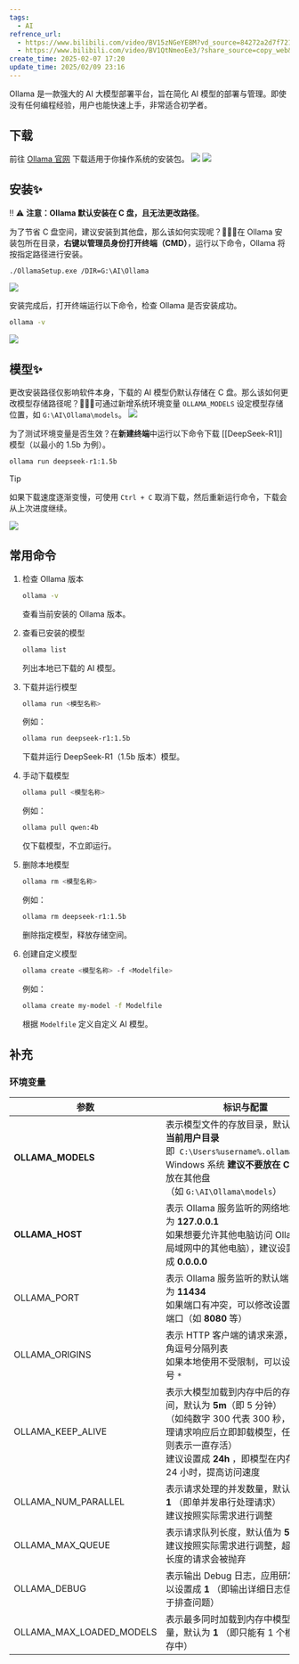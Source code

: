```yaml
---
tags:
  - AI
refrence_url:
  - https://www.bilibili.com/video/BV15zNGeYE8M?vd_source=84272a2d7f72158b38778819be5bc6ad
  - https://www.bilibili.com/video/BV1QtNmeoEe3/?share_source=copy_web&vd_source=84272a2d7f72158b38778819be5bc6ad
create_time: 2025-02-07 17:20
update_time: 2025/02/09 23:16
---
```


Ollama 是一款强大的 AI 大模型部署平台，旨在简化 AI 模型的部署与管理。即使没有任何编程经验，用户也能快速上手，非常适合初学者。

## 下载

前往 [Ollama 官网](https://ollama.com/) 下载适用于你操作系统的安装包。
![](https://img.xiaorang.fun/202502061908780.png)
![](https://img.xiaorang.fun/202502061910636.png)

## 安装✨

‼️ ⚠️ **注意：Ollama 默认安装在 C 盘，且无法更改路径**。

为了节省 C 盘空间，建议安装到其他盘，那么该如何实现呢？🌠🌠🌠在 Ollama 安装包所在目录，**右键以管理员身份打开终端（CMD）**，运行以下命令，Ollama 将按指定路径进行安装。

```bash
./OllamaSetup.exe /DIR=G:\AI\Ollama
```

![](https://img.xiaorang.fun/202502091304351.png)

安装完成后，打开终端运行以下命令，检查 Ollama 是否安装成功。

```bash
ollama -v
```

![](https://img.xiaorang.fun/202502061915898.png)

## 模型✨

更改安装路径仅影响软件本身，下载的 AI 模型仍默认存储在 C 盘。那么该如何更改模型存储路径呢？🚀🚀🚀可通过新增系统环境变量 `OLLAMA_MODELS` 设定模型存储位置，如 `G:\AI\Ollama\models`。
![](https://img.xiaorang.fun/202502091726354.png)

为了测试环境变量是否生效？在**新建终端**中运行以下命令下载 [[DeepSeek-R1]] 模型（以最小的 1.5b 为例）。

```bash
ollama run deepseek-r1:1.5b
```

> [!tip]
> 如果下载速度逐渐变慢，可使用 `Ctrl + C` 取消下载，然后重新运行命令，下载会从上次进度继续。

![](https://img.xiaorang.fun/202502091754444.png)

## 常用命令

1. 检查 Ollama 版本

	```bash
	ollama -v
	```

	查看当前安装的 Ollama 版本。

2. 查看已安装的模型

	```bash
	ollama list
	```

	列出本地已下载的 AI 模型。

3. 下载并运行模型

	```bash
	ollama run <模型名称>
	```

	例如：

	```bash
	ollama run deepseek-r1:1.5b
	```

	下载并运行 DeepSeek-R1（1.5b 版本）模型。

4. 手动下载模型

	```bash
	ollama pull <模型名称>
	```

	例如：

	```bash
	ollama pull qwen:4b  
	```

	仅下载模型，不立即运行。

5. 删除本地模型

	```bash
	ollama rm <模型名称>
	```

	例如：

	```bash
	ollama rm deepseek-r1:1.5b
	```

	删除指定模型，释放存储空间。

6. 创建自定义模型

	```bash
	ollama create <模型名称> -f <Modelfile>
	```

	例如：

	```bash
	ollama create my-model -f Modelfile
	```

	根据 `Modelfile` 定义自定义 AI 模型。

## 补充

### 环境变量

| 参数                       | 标识与配置                                                                                                                                  |
| ------------------------ | -------------------------------------------------------------------------------------------------------------------------------------- |
| **OLLAMA_MODELS**        | 表示模型文件的存放目录，默认目录为**当前用户目录**即  `C:\Users%username%.ollama\models`  <br>Windows 系统 **建议不要放在 C 盘**，可放在其他盘（如 `G:\AI\Ollama\models`）        |
| **OLLAMA_HOST**          | 表示 Ollama 服务监听的网络地址，默认为 **127.0.0.1**   <br>如果想要允许其他电脑访问 Ollama（如局域网中的其他电脑），建议设置成 **0.0.0.0**                                          |
| OLLAMA_PORT              | 表示 Ollama 服务监听的默认端口，默认为 **11434**   <br>如果端口有冲突，可以修改设置成其他端口（如 **8080** 等）                                                              |
| OLLAMA_ORIGINS           | 表示 HTTP 客户端的请求来源，使用半角逗号分隔列表  <br>如果本地使用不受限制，可以设置成星号 `*`                                                                                |
| OLLAMA_KEEP_ALIVE        | 表示大模型加载到内存中后的存活时间，默认为 **5m**（即 5 分钟）  <br>（如纯数字 300 代表 300 秒，0 代表处理请求响应后立即卸载模型，任何负数则表示一直存活）  <br>建议设置成 **24h** ，即模型在内存中保持 24 小时，提高访问速度 |
| OLLAMA_NUM_PARALLEL      | 表示请求处理的并发数量，默认为 **1** （即单并发串行处理请求）  <br>建议按照实际需求进行调整                                                                                   |
| OLLAMA_MAX_QUEUE         | 表示请求队列长度，默认值为 **512**  <br>建议按照实际需求进行调整，超过队列长度的请求会被抛弃                                                                                  |
| OLLAMA_DEBUG             | 表示输出 Debug 日志，应用研发阶段可以设置成 **1** （即输出详细日志信息，便于排查问题）                                                                                     |
| OLLAMA_MAX_LOADED_MODELS | 表示最多同时加载到内存中模型的数量，默认为 **1** （即只能有 1 个模型在内存中）                                                                                           |
